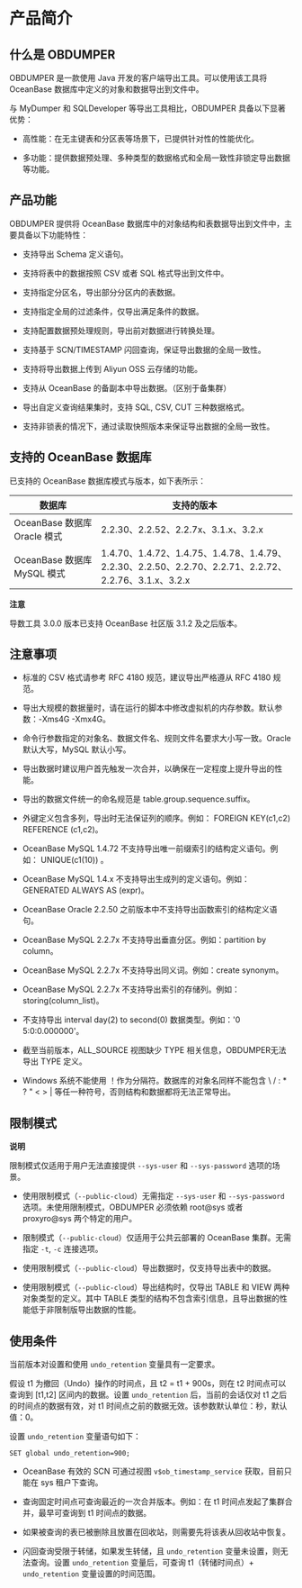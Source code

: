 产品简介 
=========================



什么是 OBDUMPER 
---------------------------------

OBDUMPER 是一款使用 Java 开发的客户端导出工具。可以使用该工具将 OceanBase 数据库中定义的对象和数据导出到文件中。

与 MyDumper 和 SQLDeveloper 等导出工具相比，OBDUMPER 具备以下显著优势：

* 高性能：在无主键表和分区表等场景下，已提供针对性的性能优化。

  

* 多功能：提供数据预处理、多种类型的数据格式和全局一致性非锁定导出数据等功能。

  




产品功能 
-------------------------

OBDUMPER 提供将 OceanBase 数据库中的对象结构和表数据导出到文件中，主要具备以下功能特性：

* 支持导出 Schema 定义语句。

  

* 支持将表中的数据按照 CSV 或者 SQL 格式导出到文件中。

  

* 支持指定分区名，导出部分分区内的表数据。

  

* 支持指定全局的过滤条件，仅导出满足条件的数据。

  

* 支持配置数据预处理规则，导出前对数据进行转换处理。

  

* 支持基于 SCN/TIMESTAMP 闪回查询，保证导出数据的全局一致性。

  

* 支持将导出数据上传到 Aliyun OSS 云存储的功能。

  

* 支持从 OceanBase 的备副本中导出数据。（区别于备集群）

  

* 导出自定义查询结果集时，支持 SQL, CSV, CUT 三种数据格式。

  

* 支持非锁表的情况下，通过读取快照版本来保证导出数据的全局一致性。

  




支持的 OceanBase 数据库 
--------------------------------------

已支持的 OceanBase 数据库模式与版本，如下表所示：


|         **数据库**         |                                        **支持的版本**                                         |
|-------------------------|------------------------------------------------------------------------------------------|
| OceanBase 数据库 Oracle 模式 | 2.2.30、2.2.52、2.2.7x、3.1.x、3.2.x                                                         |
| OceanBase 数据库 MySQL 模式  | 1.4.70、1.4.72、1.4.75、1.4.78、1.4.79、2.2.30、2.2.50、2.2.70、2.2.71、2.2.72、2.2.76、3.1.x、3.2.x |


**注意**



导数工具 3.0.0 版本已支持 OceanBase 社区版 3.1.2 及之后版本。

注意事项 
-------------------------

* 标准的 CSV 格式请参考 RFC 4180 规范，建议导出严格遵从 RFC 4180 规范。

  

* 导出大规模的数据量时，请在运行的脚本中修改虚拟机的内存参数。默认参数：-Xms4G -Xmx4G。

  

* 命令行参数指定的对象名、数据文件名、规则文件名要求大小写一致。Oracle 默认大写，MySQL 默认小写。

  

* 导出数据时建议用户首先触发一次合并，以确保在一定程度上提升导出的性能。

  

* 导出的数据文件统一的命名规范是 table.group.sequence.suffix。

  

* 外键定义包含多列，导出时无法保证列的顺序。例如： FOREIGN KEY(c1,c2) REFERENCE (c1,c2)。

  

* OceanBase MySQL 1.4.72 不支持导出唯一前缀索引的结构定义语句。例如： UNIQUE(c1(10)) 。

  

* OceanBase MySQL 1.4.x 不支持导出生成列的定义语句。例如：GENERATED ALWAYS AS (expr)。

  

* OceanBase Oracle 2.2.50 之前版本中不支持导出函数索引的结构定义语句。

  

* OceanBase MySQL 2.2.7x 不支持导出垂直分区。例如：partition by column。

  

* OceanBase MySQL 2.2.7x 不支持导出同义词。例如：create synonym。

  

* OceanBase MySQL 2.2.7x 不支持导出索引的存储列。例如：storing(column_list)。

  

* 不支持导出 interval day(2) to second(0) 数据类型。例如：'0 5:0:0.000000'。

  

* 截至当前版本，ALL_SOURCE 视图缺少 TYPE 相关信息，OBDUMPER无法导出 TYPE 定义。

  

* Windows 系统不能使用 ！作为分隔符。数据库的对象名同样不能包含 \\ / : \* ? " \< \> \| 等任一种符号，否则结构和数据都将无法正常导出。

  




限制模式 
-------------------------

**说明**



限制模式仅适用于用户无法直接提供 `--sys-user` 和 `--sys-password` 选项的场景。

* 使用限制模式（`--public-cloud`）无需指定 `--sys-user` 和 `--sys-password` 选项。未使用限制模式，OBDUMPER 必须依赖 root@sys 或者 proxyro@sys 两个特定的用户。

  

* 限制模式（`--public-cloud`）仅适用于公共云部署的 OceanBase 集群。无需指定 `-t`, `-c` 连接选项。

  

* 使用限制模式（`--public-cloud`）导出数据时，仅支持导出表中的数据。

  

* 使用限制模式（`--public-cloud`）导出结构时，仅导出 TABLE 和 VIEW 两种对象类型的定义。其中 TABLE 类型的结构不包含索引信息，且导出数据的性能低于非限制版导出数据的性能。

  




使用条件 
-------------------------

当前版本对设置和使用 `undo_retention` 变量具有一定要求。

假设 t1 为撤回（Undo）操作的时间点，且 t2 = t1 + 900s，则在 t2 时间点可以查询到 \[t1,t2\] 区间内的数据。设置 `undo_retention` 后，当前的会话仅对 t1 之后的时间点的数据有效，对 t1 时间点之前的数据无效。该参数默认单位：秒，默认值：0。

设置 `undo_retention` 变量语句如下：

```plaintext
SET global undo_retention=900;
```



* OceanBase 有效的 SCN 可通过视图 `v$ob_timestamp_service` 获取，目前只能在 sys 租户下查询。

  

* 查询固定时间点可查询最近的一次合并版本。例如：在 t1 时间点发起了集群合并，最早可查询到 t1 时间点的数据。

  

* 如果被查询的表已被删除且放置在回收站，则需要先将该表从回收站中恢复。

  

* 闪回查询受限于转储，如果发生转储，且 `undo_retention` 变量未设置，则无法查询。设置 `undo_retention` 变量后，可查询 t1（转储时间点）+ `undo_retention` 变量设置的时间范围。

  



